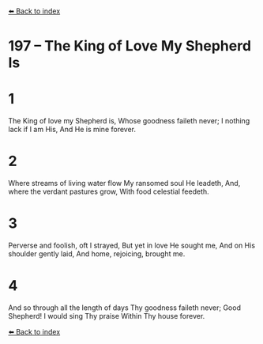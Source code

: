 [⬅️ Back to index](../README.md)

# 197 – The King of Love My Shepherd Is


# 1
The King of love my Shepherd is,
Whose goodness faileth never;
I nothing lack if I am His,
And He is mine forever.

# 2
Where streams of living water flow
My ransomed soul He leadeth,
And, where the verdant pastures grow,
With food celestial feedeth.

# 3
Perverse and foolish, oft I strayed,
But yet in love He sought me,
And on His shoulder gently laid,
And home, rejoicing, brought me.

# 4
And so through all the length of days
Thy goodness faileth never;
Good Shepherd! I would sing Thy praise
Within Thy house forever.

[⬅️ Back to index](../README.md)
